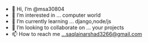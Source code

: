 - 👋 Hi, I’m @msa30804
- 👀 I’m interested in ... computer world
- 🌱 I’m currently learning ... django,node/js
- 💞️ I’m looking to collaborate on ... your projects
- 📫 How to reach me ...saqlainarshad3266@gmail.com

<!---
msa30804/msa30804 is a ✨ special ✨ repository because its `README.md` (this file) appears on your GitHub profile.
You can click the Preview link to take a look at your changes.
--->
